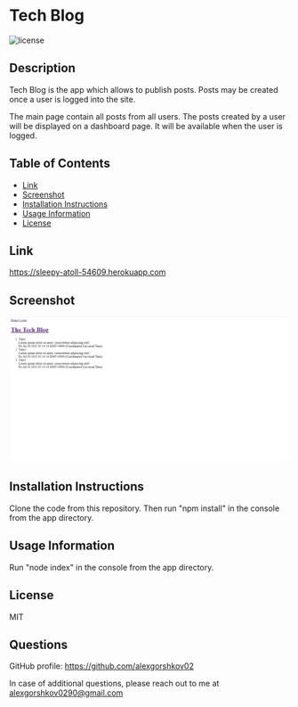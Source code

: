 # Tech Blog

![license](https://img.shields.io/badge/license-MIT-blue?style=plastic)


## Description
  
Tech Blog is the app which allows to publish posts. Posts may be created once a user is logged into the site. 

The main page contain all posts from all users. The posts created by a user will be displayed on a dashboard page. It will be available when the user is logged.
  
## Table of Contents

* [Link](#link)
* [Screenshot](#screenshot)
* [Installation Instructions](#installation-instructions)
* [Usage Information](#usage-information)
* [License](#license)

## Link

https://sleepy-atoll-54609.herokuapp.com


## Screenshot

![Screenshot](./misc/screenshot.jpg?raw=true)


## Installation Instructions

Clone the code from this repository. Then run "npm install" in the console from the app directory.


## Usage Information

Run "node index" in the console from the app directory.


## License

MIT


## Questions

GitHub profile: https://github.com/alexgorshkov02

In case of additional questions, please reach out to me at alexgorshkov0290@gmail.com
